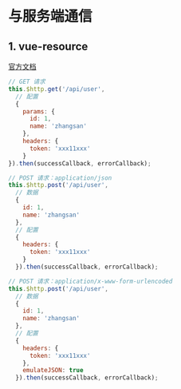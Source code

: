 # 与服务端通信

## 1. vue-resource

[官方文档](https://github.com/pagekit/vue-resource/blob/develop/docs/http.md)

```javascript
// GET 请求
this.$http.get('/api/user',
  // 配置
  {
    params: {
      id: 1,
      name: 'zhangsan'
    },
    headers: {
      token: 'xxx11xxx'
    }
}).then(successCallback, errorCallback);

// POST 请求：application/json
this.$http.post('/api/user',
  // 数据
  {
    id: 1,
    name: 'zhangsan'
  },
  // 配置
  {
    headers: {
      token: 'xxx11xxx'
    }
  }).then(successCallback, errorCallback);

// POST 请求：application/x-www-form-urlencoded
this.$http.post('/api/user',
  // 数据
  {
    id: 1,
    name: 'zhangsan'
  },
  // 配置
  {
    headers: {
      token: 'xxx11xxx'
    },
    emulateJSON: true
  }).then(successCallback, errorCallback);
```